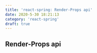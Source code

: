 ```yaml
---
title: 'react-spring: Render-Props api'
date: 2020-5-30 18:21:13
category: 'react-spring'
draft: true
---
```


## Render-Props api
